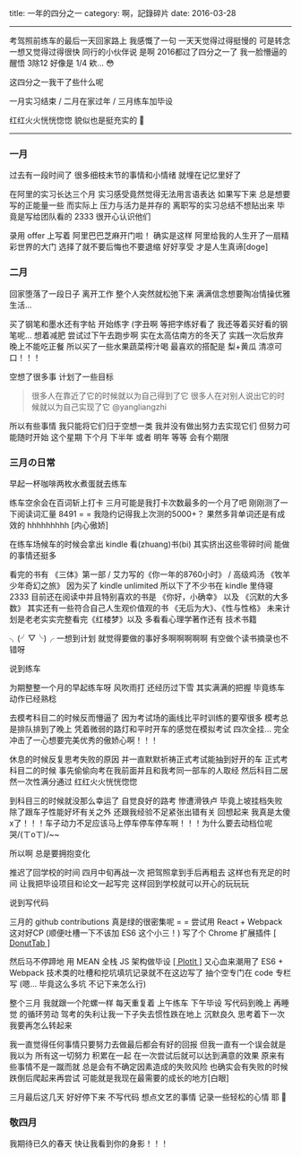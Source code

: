 title: 一年的四分之一
category: 啊，記錄碎片
date: 2016-03-28

---

考驾照前练车的最后一天回家路上 我感慨了一句
一天天觉得过得挺慢的 可是转念一想又觉得过得很快
同行的小伙伴说 是啊 2016都过了四分之一了
我一脸懵逼的醒悟 3除12 好像是 1/4 欸... 😳

<!--more-->

这四分之一我干了些什么呢

一月实习结束 / 二月在家过年 / 三月练车加毕设

红红火火恍恍惚惚 貌似也是挺充实的 🙈


---

### 一月

过去有一段时间了 很多细枝末节的事情和小情绪 就埋在记忆里好了

在阿里的实习长达三个月 实习感受竟然觉得无法用言语表达
如果写下来 总是想要写的正能量一些
而实际上 压力与活力是并存的
离职写的实习总结不想贴出来 毕竟是写给团队看的 2333 很开心认识他们

录用 offer 上写着 阿里巴巴芝麻开门啦！
确实是这样 阿里给我的人生开了一扇精彩世界的大门
选择了就不要后悔也不要退缩 好好享受 才是人生真谛[doge]

### 二月

回家堕落了一段日子 离开工作 整个人突然就松弛下来
满满信念想要陶冶情操优雅生活...

买了钢笔和墨水还有字帖 开始练字 (字丑啊 等把字练好看了 我还等着买好看的钢笔呢...
想着减肥 尝试过下午去跑步啊 实在太高估南方的冬天了 实践一次后放弃
晚上不能吃正餐 所以买了一些水果蔬菜榨汁喝 最喜欢的搭配是 梨+黄瓜 清凉可口！！！

空想了很多事 计划了一些目标

> 很多人在靠近了它的时候就以为自己得到了它
> 很多人在对别人说出它的时候就以为自己实现了它
> @yangliangzhi

所以有些事情 我只能将它们归于空想一类 我并没有做出努力去实现它们
但努力可能随时开始 这个星期 下个月 下半年 或者 明年 等等 会有个期限

### 三月の日常

早起一杯咖啡两枚水煮蛋就去练车

练车空余会在百词斩上打卡 三月可能是我打卡次数最多的一个月了吧
刚刚测了一下阅读词汇量 8491 = = 我隐约记得我上次测的5000+？
果然多背单词还是有成效的 hhhhhhhhh [内心傲娇]

在练车场候车的时候会拿出 kindle 看(zhuang)书(bi)
其实挤出这些零碎时间 能做的事情还挺多

看完的书有 《三体》第一部 / 艾力写的《你一年的8760小时》 / 高级鸡汤 《牧羊少年奇幻之旅》
因为买了 kindle unlimited 所以下了不少书在 kindle 里侍寝 2333
目前还在阅读中并且特别喜欢的书是 《你好，小确幸》 以及 《沉默的大多数》
其实还有一些符合自己人生观价值观的书 《无后为大》、《性与性格》
未来计划是老老实实完整看完《红楼梦》以及 多看看心理学著作还有 技术书籍

╮(╯▽╰)╭ 一想到计划 就觉得要做的事好多啊啊啊啊啊 有空做个读书摘录也不错呀

说到练车

为期整整一个月的早起练车呀 风吹雨打 还经历过下雪
其实满满的把握 毕竟练车动作已经熟稔

去模考科目二的时候反而懵逼了 因为考试场的画线比平时训练的要窄很多
模考总是排队排到了晚上 凭着微弱的路灯和平时开车的感觉在模拟考试
四次全挂... 完全冲击了一心想要完美优秀的傲娇心啊！！！

休息的时候反复思考失败的原因 并一直默默祈祷正式考试能抽到好开的车
正式考科目二的时候 事先偷偷向考在我前面并且和我考同一部车的人取经
然后科目二居然一次性满分通过 红红火火恍恍惚惚

到科目三的时候就没那么幸运了 自觉良好的路考 惨遭滑铁卢
毕竟上坡挂档失败 除了跟车子性能好坏有关之外 还跟我经验不足紧张出错有关
回想起来 我真是太傻x了！！！车子动力不足应该马上停车停车停车啊！！！为什么要去动档位呢
哭/(ㄒoㄒ)/~~

所以啊 总是要拥抱变化

推迟了回学校的时间 四月中旬再战一次 把驾照拿到手后再粗去
这样也有充足的时间 让我把毕设项目和论文一起写完 这样回到学校就可以开心的玩玩玩

说到写代码

三月的 github contributions 真是绿的很密集呢 = =
尝试用 React + Webpack 这对好CP (顺便吐槽一下不该加 ES6 这个小三！)
写了个 Chrome 扩展插件 [[ DonutTab ]](https://chrome.google.com/webstore/detail/donuttab/dhidagleggfbfandlmbbifflkolokomg)

然后马不停蹄地 用 MEAN 全栈 JS 架构做毕设 [[ PlotIt ]](https://github.com/ch1oechao/PlotIt)
又心血来潮用了 ES6 + Webpack
技术类的吐槽和挖坑填坑记录就不在这边写了
抽个空专门在 code 专栏写 (嗯... 毕竟这么多坑 不记下来怎么行)


整个三月 我就跟一个陀螺一样
每天重复着 上午练车 下午毕设 写代码到晚上 再睡觉 的循环劳动
驾考的失利让我一下子失去惯性跌在地上 沉默良久 思考着下一次我要再怎么转起来

我一直觉得任何事情只要努力去做最后都会有好的回报
但我一直有一个误会就是 我以为 所有这一切努力 积累在一起 在一次尝试后就可以达到满意的效果
原来有些事情不是一蹴而就 总是会有不确定因素造成的失败风险 也确实会有失败的时候
跌倒后爬起来再尝试 可能就是我现在最需要的成长的地方[白眼]

三月最后这几天 好好停下来 不写代码
想点文艺的事情 记录一些轻松的心情 耶 🙋

### 敬四月

我期待已久的春天 快让我看到你的身影！！！
